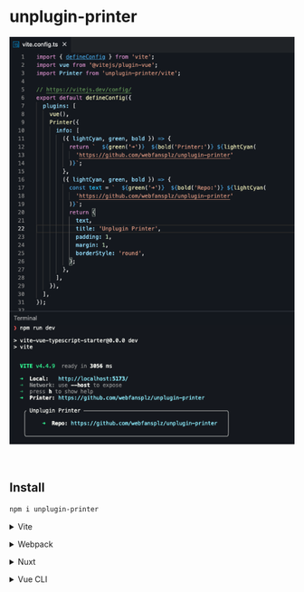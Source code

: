 # unplugin-printer

<!-- <p align="center">
  <a href="https://www.npmjs.com/package/unplugin-printer" target="_blank" rel="noopener noreferrer"><img src="https://badgen.net/npm/v/unplugin-printer" alt="NPM Version" /></a>
 <a href="https://github.com/unplugin/unplugin-printer/blob/main/LICENSE" target="_blank" rel="noopener noreferrer"><img src="https://badgen.net/github/license/unplugin/unplugin-printer" alt="License" /></a>
</p> -->

<p align="center">
<img src="./screenshot.png" alt="unplugin-printer">
</p>

<p align="center">
<a href="https://stackblitz.com/edit/unplugin-printer-vite?file=vite.config.ts&view=editor"><img src="https://developer.stackblitz.com/img/open_in_stackblitz.svg" alt=""></a>
</p>


## Install

```bash
npm i unplugin-printer
```

<details>
<summary>Vite</summary><br>

```ts
// vite.config.ts
import Printer from 'unplugin-printer/vite'

export default defineConfig({
  plugins: [
    Printer({ /* options */ }),
  ],
})
```

Example: [`playground/`](./playground/)

<br></details>

<details>
<summary>Webpack</summary><br>

```ts
// webpack.config.js
module.exports = {
  /* ... */
  plugins: [
    require('unplugin-printer/webpack')({ /* options */ })
  ]
}
```

<br></details>

<details>
<summary>Nuxt</summary><br>

```ts
// nuxt.config.js
export default defineNuxtConfig({
  modules: [
    ['unplugin-printer/nuxt', { /* options */ }],
  ],
})
```

> This module works for both Nuxt 2 and [Nuxt Vite](https://github.com/nuxt/vite)

<br></details>

<details>
<summary>Vue CLI</summary><br>

```ts
// vue.config.js
module.exports = {
  configureWebpack: {
    plugins: [
      require('unplugin-printer/webpack')({ /* options */ }),
    ],
  },
}
```

<br></details>

